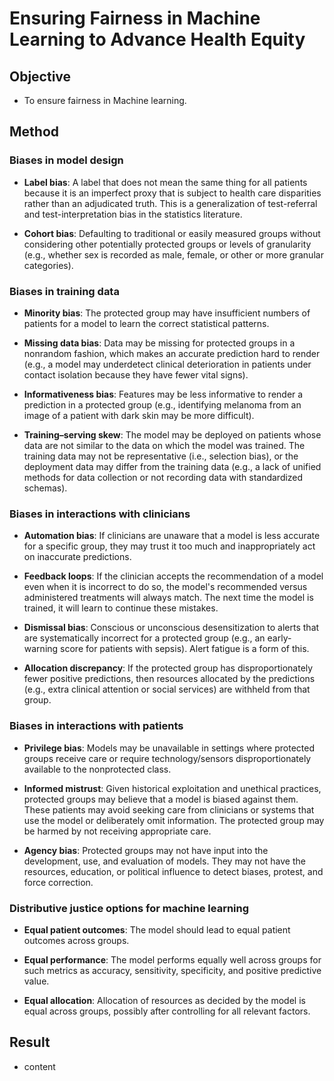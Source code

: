 # Ensuring Fairness in Machine Learning to Advance Health Equity

## Objective
* To ensure fairness in Machine learning.

## Method
 ### Biases in model design
* **Label bias**: A label that does not mean the same thing for all patients because it is an imperfect proxy that is subject to health care disparities rather than an adjudicated truth. This is a generalization of test-referral and test-interpretation bias in the statistics literature.

* **Cohort bias**: Defaulting to traditional or easily measured groups without considering other potentially protected groups or levels of granularity (e.g., whether sex is recorded as male, female, or other or more granular categories).

### Biases in training data
* **Minority bias**: The protected group may have insufficient numbers of patients for a model to learn the correct statistical patterns.

* **Missing data bias**: Data may be missing for protected groups in a nonrandom fashion, which makes an accurate prediction hard to render (e.g., a model may underdetect clinical deterioration in patients under contact isolation because they have fewer vital signs).

* **Informativeness bias**: Features may be less informative to render a prediction in a protected group (e.g., identifying melanoma from an image of a patient with dark skin may be more difficult).

* **Training–serving skew**: The model may be deployed on patients whose data are not similar to the data on which the model was trained. The training data may not be representative (i.e., selection bias), or the deployment data may differ from the training data (e.g., a lack of unified methods for data collection or not recording data with standardized schemas).

### Biases in interactions with clinicians
* **Automation bias**: If clinicians are unaware that a model is less accurate for a specific group, they may trust it too much and inappropriately act on inaccurate predictions.

* **Feedback loops**: If the clinician accepts the recommendation of a model even when it is incorrect to do so, the model's recommended versus administered treatments will always match. The next time the model is trained, it will learn to continue these mistakes.

* **Dismissal bias**: Conscious or unconscious desensitization to alerts that are systematically incorrect for a protected group (e.g., an early- warning score for patients with sepsis). Alert fatigue is a form of this.

* **Allocation discrepancy**: If the protected group has disproportionately fewer positive predictions, then resources allocated by the predictions (e.g., extra clinical attention or social services) are withheld from that group.

### Biases in interactions with patients
* **Privilege bias**: Models may be unavailable in settings where protected groups receive care or require technology/sensors disproportionately available to the nonprotected class.

* **Informed mistrust**: Given historical exploitation and unethical practices, protected groups may believe that a model is biased against them. These patients may avoid seeking care from clinicians or systems that use the model or deliberately omit information. The protected group may be harmed by not receiving appropriate care.

* **Agency bias**: Protected groups may not have input into the development, use, and evaluation of models. They may not have the resources, education, or political influence to detect biases, protest, and force correction.

### Distributive justice options for machine learning
* **Equal patient outcomes**: The model should lead to equal patient outcomes across groups.

* **Equal performance**: The model performs equally well across groups for such metrics as accuracy, sensitivity, specificity, and positive predictive value.

* **Equal allocation**: Allocation of resources as decided by the model is equal across groups, possibly after controlling for all relevant factors.

## Result
* content
